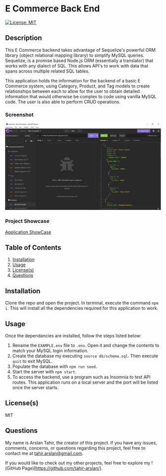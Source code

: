 # E Commerce Back End
[![License: MIT](https://img.shields.io/badge/License-MIT-yellow.svg)](https://opensource.org/licenses/MIT) 

## Description
This E Commerce backend takes advantage of Sequelize's powerful ORM library (object relational mapping library) to simplify MySQL queries. Sequelize, is a promise based Node.js ORM (essentially a translator) that works with any dialect of SQL. This allows API's to work with data that spans across multiple related SQL tables.

This application holds the information for the backend of a basic E Commerce system, using Category, Product, and Tag models to create relationships between each to allow for the user to obtain detailed information that would otherwise be complex to code using vanilla MySQL code. The user is also able to perform CRUD operations.

### Screenshot
![Screenshot](/public/assets/images/screenshot.png)

### Project Showcase
[Application ShowCase](https://drive.google.com/file/d/1iVT9oXrX14i7XdoouMw2Sabk2E_Wiq03/view)

## Table of Contents
1. [Installation](#installation)
2. [Usage](#usage)
3. [License(s)](#licenses)
4. [Questions](#questions)

## Installation
Clone the repo and open the project. In terminal, execute the command `npm i`. This will install all the dependencies required for this application to work.

## Usage
Once the dependancies are installed, follow the steps listed below:
1. Rename the `EXAMPLE.env` file to `.env`. Open it and change the contents to match your MySQL login information.
2. Create the database my executing `source db/schema.sql`. Then execute `quit` to exit MySQL.
3. Populate the database with `npm run seed`.
4. Start the server with `npm start`.
5. To access the backend, use a program such as Insomnia to test API routes. This application runs on a local server and the port will be listed once the server starts.

## License(s)
MIT

## Questions
My name is Arslan Tahir, the creator of this project. If you have any issues, comments, concerns, or questions regarding this project, feel free to contact me at tahir.arslan@gmail.com.

If you would like to check out my other projects, feel free to explore my !(GitHub Page)[https://github.com/tahir-arslan/].
    
